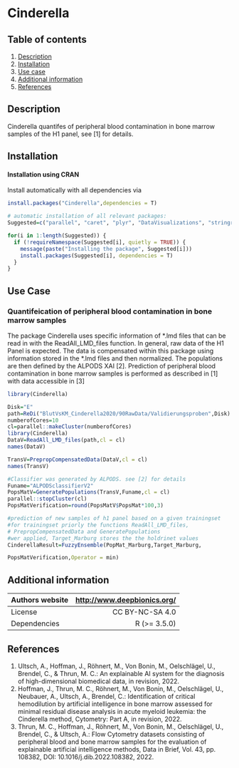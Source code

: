 # Cinderella



## Table of contents

1. [Description](#description)
2. [Installation](#installation)
3. [Use case](#use-cases)
4. [Additional information](#additional-information)
5. [References](#references)

## Description

Cinderella quantifes of peripheral blood contamination in bone marrow samples of the H1 panel, see [1] for details.

## Installation

#### Installation using CRAN
Install automatically with all dependencies via

```R
install.packages("Cinderella",dependencies = T)

# automatic installation of all relevant packages:
Suggested=c("parallel", "caret", "plyr", "DataVisualizations", "stringr", "flowCore", "brnn", "gbm", "earth", "elasticnet","stringi")

for(i in 1:length(Suggested)) {
  if (!requireNamespace(Suggested[i], quietly = TRUE)) {
    message(paste("Installing the package", Suggested[i]))
    install.packages(Suggested[i], dependencies = T)
  }
}
```

## Use Case

### Quantifeication of peripheral blood contamination in bone marrow samples
The package Cinderella uses specific information of *.lmd files that can be read in with the ReadAll_LMD_files function.
In general, raw data of the H1 Panel is expected. The data is compensated within this package using information stored in the *.lmd files and then normalized. The populations are then defined by the ALPODS XAI [2]. Prediction of peripheral blood contamination in bone marrow samples is performed as described in [1] with data accessible in [3]

```R
library(Cinderella)

Disk="E"
path=ReDi("BlutVsKM_Cinderella2020/90RawData/Validierungsproben",Disk)
numberofCores=10
cl=parallel::makeCluster(numberofCores)
library(Cinderella)
DataV=ReadAll_LMD_files(path,cl = cl)
names(DataV)

TransV=PrepropCompensatedData(DataV,cl = cl)
names(TransV)

#Classifier was generated by ALPODS. see [2] for details
Funame="ALPODSclassifierV2"
PopsMatV=GeneratePopulations(TransV,Funame,cl = cl) 
parallel::stopCluster(cl)
PopsMatVerification=round(PopsMatV$PopsMat*100,3)

#prediction of new samples of h1 panel based on a given trainingset 
#for trainingset priorly the functions ReadAll_LMD_files, 
# PrepropCompensatedData and GeneratePopulations
#wer applied, Target_Marburg stores the the holdrinet values
CinderellaResult=FuzzyEnsemble(PopMat_Marburg,Target_Marburg,

PopsMatVerification,Operator = min)

```

## Additional information

| Authors website  | http://www.deepbionics.org/           |
| ---------------- |--------------------------------------:|
| License          | CC BY-NC-SA 4.0                       |
| Dependencies     | R (>= 3.5.0)                          |


## References
1. Ultsch, A., Hoffman, J., Röhnert, M., Von Bonin, M., Oelschlägel, U., Brendel, C., & Thrun, M. C.: An explainable AI system for the diagnosis of high-dimensional biomedical data, in revision, 2022.
2. Hoffman, J., Thrun, M. C., Röhnert, M., Von Bonin, M., Oelschlägel, U., Neubauer, A., Ultsch, A., Brendel, C.: Identification of critical hemodilution by artificial intelligence in bone marrow assessed for minimal residual disease analysis in acute myeloid leukemia: the Cinderella method, Cytometry: Part A, in revision, 2022.
3. Thrun, M. C., Hoffman, J., Röhnert, M., Von Bonin, M., Oelschlägel, U., Brendel, C., & Ultsch, A.: Flow Cytometry datasets consisting of peripheral blood and bone marrow samples for the evaluation of explainable artificial intelligence methods, Data in Brief, Vol. 43, pp. 108382, DOI: 10.1016/j.dib.2022.108382, 2022. 
